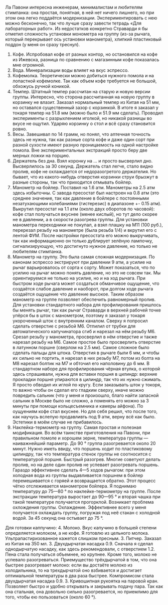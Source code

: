Ла Павони интересна инженерам, минималистам и любителям стимпанка: она простая, понятная, в ней нет ничего лишнего, но при этом она легко поддаётся модернизации. Экспериментировать с нею можно бесконечно, так что лучше сразу завести тетрадь «Для лабораторных работ».
Из недостатков конкретно Страварди я бы отметил сложность установки монометра на группу (из-за рычага, который перекрывает ось установки манометра), хлипкий пластиковый поддон (у меня он сразу треснул).
1. Кофе. Испробовал кофе от разных контор, но остановился на кофе из Ижевска, разница по сравнению с магазинным кофе показалась мне огромной.
1. Вода. Минерализации воды влияет на вкус эспрессо.
1. Кофемолка. Теоретически можно добиться нужного помола и на лопастной кофемолке. Так как объем кофе требуется не большой, обхожусь ручной коникой.
2. Темпер. Штатный темпер рассчитан на старую и новую версии группы. Интересно, что сторона рассчитанная на новую группу в корзинку не влазит. Заказал нормальный темпер из Китая на 51 мм, но оставался существенный зазор с корзинкой. В итоге я заказал у токаря темпер на 51.8 мм (можно было и 51.9 мм сделать). Проводил эксперименты с разрыхлением иголкой, но никакой разницы во вкусе не ощутил. Ударяю корзинку о стол и всё сразу становится ровно.
4. Весы. Завешивал по 14 грамм, но понял, что аптечная точность здесь не нужна, так как разные сорта кофе и даже один сорт при разной сухости имеют разную проницаемость на одной настройке помола. Вне экспериментальных экстракций просто беру две мерных ложки на порцию.
4. Держатель без дна. Взял коронку на ... и просто высверлил дно. Высверлилось за 30 секунд. Держатель стал легче, стало видно пролив, кофе не охлаждается от недоразогретого держателия. Но бывает, что из какого-нибудь отверстия корзинки струи брызжут в разные стороны, так что приходится отмывать бойлер.
4. Манометр на бойлер. Поставил на 1.6 атм. Манометры на 2.5 атм здесь избыточны. С завода пресостат был настроен на 0.8 атм (это среднее значение, так как давление в бойлере с постоянными незатухающими колебаниями (гистерезис) в диапазоне +- 0.15 атм). Выкрутил пресостат на 1.1 атм (около двух оборотов по часовой): кофе стал получаться вкуснее (менее кислый), но тут дело скорее не в давлении, а в скорости разогрева группы. Для установки манометра переходники не покупал, а взял плашку на М11 (100 руб.), перерезал резьбу на манометре (была резьба 1/4) и вкрутил его с лентой ФУМ. После настройки пресостата его можно выкручивать, так как информационно он только дублирует зелёную лампочку, сигнализирующую, что достигнуто нужное давление, но только не любителям стимпанка.
5. Манометр на группу. Это была самая сложная модернизация. По канонам эспрессо экстрируют при давлении 9 атм, а усилие на рычаг варьировалось от сорта к сорту. Может показаться, что по усилию на рычаг можно понять давление, но это не совсем так. Мы ориентируемся не только на усилие, но и на ход рычага. При быстром ходе рычага может создаться обманчивое ощущение, что создаётся слабое давление и наоборот, при долгом ходе рычага создаётся ощущение что давление высокое. Таким образом манометр на группе позволяет обеспечить равномерный пролив.
Для установки стандартного набора для профилирования пришлось бы менять рычаг, так как рычаг Страварди в верхней рабочей точке упёрся бы в шток с манометром, поэтому я заказал у токаря укороченный шток с внутренним каналом. Сверху я попросил сделать отверстие с резьбой М6. Отпилил от трубки для автоматического капучинатора сгиб и нарезал на нём резьбу М6. Срезал резьбу у манометра, просверлил в нём отверстие и также нарезал резьбу на М6. Самое простое было просверлить отверстие в латунном поршне (сверлом на 2.5 мм). Самое сложное было сделать пальцы для штока. Отверстия в рычаге были 6 мм, и чтобы их сильно не портить, я нарезал в них резьбу М7, потом из болта на М8 нарезал болтик на М7 и обточил его наполовину до 6 мм. В стандартном наборе для профилирования чёрная втулка, о которой здесь спрашивали, нужна для вставки поршня в цилиндр: верхние прокладки поршня упираются в цилиндр, так что их нужно сжимать. Я просто обводил их иглой по кругу. Если заказывать шток у токоря, то важно чтобы он сделал его гладким сверху, иначе можно повредить сальник (что у меня и произошло, благо найти запасной сальник в Москве было не сложно, а поменять его можно за 3 минуты при помощи кольцесъемника и камеры айфона). По оущуениям кофе стал вкуснее. Но для себя решил, что после того, как научусь вслепую продавливть под 9 атм, верну всё как было. Эстетики в моём случае не прибавилось.
6. Наклейка-термометр на группу. Самая простая и полезная модификация. Во всём таинстве приготовления на Павони, при правильном помоле и хорошем зерне, температура группы — наиважнейший параметр.
До 90 ° группа разогревается около 20 минут. Нужно иметь ввиду, что поршень ходит по пластиковому цилиндру, так что температура стенок группы не соотносится с температурой поршня. 
Быстрый разогрев. Многие советуют делать пролив, но на деле один пролив не успевает разогревать поршень. Гараздо эффективнее сделать 4—5 ходов рычагом: при этом холодная вода из группы выдавливается поршнем в бойлер перемешивается с горяей и возвращается обратно. Этот процесс чётко отслеживается манометром бойлера. Я поднимаю температуру до 75—80 ° по наклейке-термометру на группе.
После экстракции температура выростает до 90—95 ° и вторая чашка при такой температуре получается прогорклой. Возникает проблема охлождения группы.
Охлаждение. Эффективнее всего у меня получается охлаждать группу, погружая под неё стакан с холодной водой. За 45 секунд она остывает до 75 °.

Для готовки каппучино:
4. Молоко. Вкус капучино в большей степени определяется молоком, а не кофе. Я готовлю из цельного молока. Ультрапастиризованное кажется слишком пресным.
3. Питчер. Заказал из Китая на 350 мл.
3. Двухдырчатая насадка 0.9. Сначала я сделал однодырчатую насадку, как здесь рекомендовали, с отверстием 1.2. Пена стала получаться объемнее, но крупнее. Кроме того, молоко не успевало разогреваться. Приемущество трёхдырчатой в том, что она быстрее разогревает молоко: если вы достаёте молоко из холодильника, то на трехдырчатой оно взбивается и достигает оптимальной температуры в два раза быстрее. Компромисом стала двухдырчатая насадка 0.9.
3. Кривошипная рукоятка на паровой кран. Позволяет быстро и удобно открывать и закрывать подачу пара. Так как она стальная, она довольно сильно разогревается, но приемлимо для того, чтобы ею пользоваться (около 60 °).
